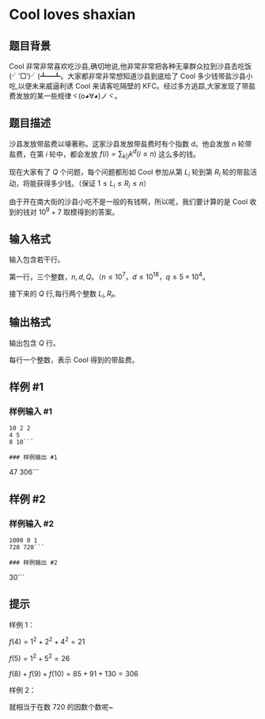 # Cool loves shaxian

## 题目背景

Cool 非常非常喜欢吃沙县,确切地说,他非常非常把各种无辜群众拉到沙县去吃饭(╯‵□′)╯(┻━┻。大家都非常非常想知道沙县到底给了 Cool 多少钱带盐沙县小吃,以便未来威逼利诱 Cool 来请客吃隔壁的 KFC。经过多方追踪,大家发现了带盐费发放的某一些规律ヾ(o◕∀◕)ノヾ。


## 题目描述

沙县发放带盐费以壕著称。这家沙县发放带盐费时有个指数 $d$。他会发放 $n$ 轮带盐费，在第 $i$ 轮中，都会发放 $f(i) = \sum_{k|i} k^d (i \leq n)$ 这么多的钱。

现在大家有了 $Q$ 个问题，每个问题都形如 Cool 参加从第 $L_i$ 轮到第 $R_i$ 轮的带盐活动，将能获得多少钱。（保证 $1 \leq L_i \leq R_i \leq n$）

由于开在南大街的沙县小吃不是一般的有钱啊，所以呢，我们要计算的是 Cool 收到的钱对 $10^ 9 + 7$ 取模得到的答案。


## 输入格式

输入包含若干行。

第一行，三个整数，$n, d, Q$。（$n\leq 10^7$，$d\leq 10^{18}$，$q\leq 5\times 10^4$。

接下来的 $Q$ 行,每行两个整数 $L_i, R_i$。


## 输出格式

输出包含 $Q$ 行。

每行一个整数，表示 Cool 得到的带盐费。


## 样例 #1

### 样例输入 #1
```
10 2 2
4 5
8 10```

### 样例输出 #1

```
47
306```

## 样例 #2

### 样例输入 #2
```
1000 0 1
720 720```

### 样例输出 #2

```
30```

## 提示

样例 $1$：

$f(4) = 1^2 + 2^2 + 4^2 = 21$

$f(5) =1^2+5^2= 26$

$f(8) + f(9) + f (10) = 85 + 91 + 130= 306$

样例 $2$：

就相当于在数 $720$ 的因数个数呢~

